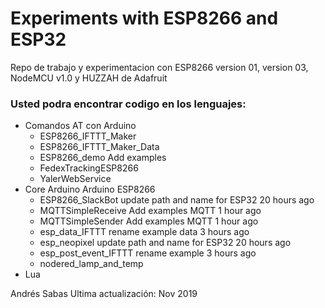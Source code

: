 Experiments with ESP8266 and ESP32
=======

Repo de trabajo y experimentacion con ESP8266 version 01, version 03, NodeMCU v1.0 y HUZZAH de Adafruit

### Usted podra encontrar codigo en los lenguajes:

- Comandos AT con Arduino
  - ESP8266_IFTTT_Maker
  - ESP8266_IFTTT_Maker_Data
  - ESP8266_demo	Add examples
  - FedexTrackingESP8266
  - YalerWebService
- Core Arduino Arduino ESP8266
  - ESP8266_SlackBot	update path and name for ESP32	20 hours ago
  - MQTTSimpleReceive	Add examples MQTT	1 hour ago
  - MQTTSimpleSender	Add examples MQTT	1 hour ago
  - esp_data_IFTTT	rename example data	3 hours ago
  - esp_neopixel	update path and name for ESP32	20 hours ago
  - esp_post_event_IFTTT	rename example	3 hours ago
  - nodered_lamp_and_temp
- Lua

Andrés Sabas 
Ultima actualización: Nov 2019
